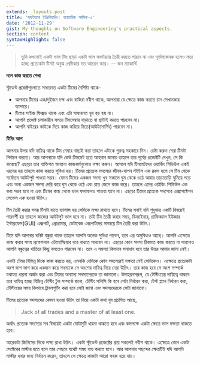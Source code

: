 ```yaml
---
extends: _layouts.post
title: 'সফটয়্যার ইঞ্জিনিয়ারিং: ব্যবহারিক আঙ্গিক-৫'
date: '2012-11-29'
gist: My thoughts on Software Engineering's practical aspects.
section: content
syntaxHighlight: false
---
```


> তুমি কখনোই একটা ভাল টিম ছাড়া একটা ভাল সফটয়্যার তৈরী করতে পারবে না এবং দূর্ভাগ্যজনক হলেও সত্য হচ্ছে প্রত্যেকটা টিমই অবুঝ প্রেমিকার মত আচরন করে। -- জন ম্যাকার্থি

**দলে কাজ করতে শেখা**

স্টুডেন্ট প্রজেক্টগুলোতে সাধারনত একটা টিমের বৈশিষ্ট্য থাকে-

- আপনার টিমের এক/দুইজন দক্ষ এবং বাকিরা নবীশ থাকে, আপনারা যে ক্ষেত্রে কাজ করতে চান সেখানকার ব্যাপারে।
- টিমের সাইজ ফিক্সড থাকে এবং এটা সাধারনত খুব বড় হয় না।
- আপনি প্রজেক্ট চলাকারীন সময়ে টিমমেম্বার বাড়াতে বা ছাটাই করতে পারবেন না।
- আপনি বাইরের কাইকে দিয়ে কাজ করিয়ে নিতে(আউটসোর্সিং) পারবেন না।

**টিমিং আপ**

আপনার উপর যদি দায়িত্ব থাকে টিম মেম্বার বাছাই করা তাহলে এটাকে গুরুত্ব সহকারে নিন। চেষ্টা করুন সেরা টিমটা নির্বাচন করতে। আর আপনাকে যদি কেউ টিমমেট হতে আহবান জানায় তাহলে তার পূর্বের প্রজেক্টটি দেখুন, সে কি করেছে? এছাড়া তার ব্যক্তিগত অন্যান্য কাজকর্মগুলোও লক্ষ্য করুন। আসলে যদি টিমমেটদের ওয়ার্কিং শিডিউল একই ধরনের হয় তাহলে কাজ করতে সুবিধা হয়। টিমের প্রত্যেক সদস্যের জীবন-যাপন স্টাইল এক রকম হলে সে টিম থেকে সর্বোত্তম আউটপুট পাওয়া সম্ভব। যেমন টিমের একজন সদস্য খুব সকালে ঘুম থেকে ওঠে আবার তাড়াতাড়ি ঘুমিয়ে পড়ে এবং অন্য একজন সদস্য দেরি করে ঘুম থেকে ওঠে এবং রাত জেগে কাজ করে। তাহলে এদের ওর্য়াকিং শিডিউল এক করা সম্ভব হবে না এবং টিমের কাছ থেকে ভাল ফলাফলও পাওয়া যাবে না। এছাড়া টিমের প্রত্যেক সদস্যের এক্সপেক্টেশন লেভেল এক হওয়া উচিৎ।

টিম তৈরী করার সময় টিমটা যাতে ব্যালান্স হয় সেদিকে লক্ষ্য রাথতে হবে। টিমের সবাই যদি শুধুমাত্র একটি বিষয়েই পারদর্শী হয় তাহলে কাজের আউটপুট ভাল হবে না। তাই টিম তৈরী করার সময়, ডিজাইনার, গ্রাফিক্যাল ইউজার ইন্টারফেস(GUI) এক্সপার্ট, প্রোগ্রামার, ডেটাবেজ এক্সপার্টদের সমন্বয়ে টিম তৈরী করা উচিৎ।

টিমে যদি আপনার ঘনিষ্ট বন্ধুরা থাকে তাহলে আপনি অনেক সুবিধা পাবেন, তবে এর অসুবিধাও আছে। আপনি এক্ষেত্রে কাজ করার সময় প্রফেশনাল এটমোস্ফিয়ার ধরে রাখতে পারবেন না। এছাড়া কোন সদস্য ঠিকমত কাজ করতে না পারলেও আপনি বন্ধুত্বের খাতিরে কিছু বলতেও পারবেন না। তবে এ সমস্যা কিভাবে সমাধান হবে তার উত্তর আমার জানা নেই।

একটা টেমর বিভিন্ন দিকে কাজ করতে হয়, এমনকি যেদিকে কোন সদস্যেরই দক্ষতা নেই সেদিকেও। এক্ষেত্রে প্রত্যেকটা অংশ ভাগ ভাগ করে একজন করে সদস্যকে সে অংশের দায়িত্ব দিয়ে দেয়া উচিৎ। তার কাজ হবে সে অংশ সম্পর্কে যথাযত ধারনা অর্জন করা এবং টিমের অন্যান্য সদস্যদেরকে তা জানানো। উদাহরনসরূপ, যে টেস্টিংয়ের দায়িত্বে থাকবে তার দায়িত্ব হচ্ছে বিভিন্ন টেস্টিং টুল সম্পর্কে জানা, টেস্টিং পলিসি কি হবে সেটা নির্ধারন করা, টেস্ট প্ল্যান নির্ধারন করা, টেস্টিংয়ের সময় কিভাবে ট্রাবলশুটিং করা হবে সেটা জানা এবং সদস্যদেরকে সেটা জানানো।

টিমের প্রত্যেক সদস্যদের কেমন হওয়া উচিৎ তা নিয়ে একটা কথা খুব প্রচলিত আছে,

> Jack of all trades and a master of at least one.

অর্থাৎ প্রত্যেক সদস্যের সব বিষয়েই একটা মোটামুটি ধারনা থাকতে হবে এবং কমপক্ষে একটা ক্ষেত্রে ভাল দক্ষতা থাকতে হবে।

আরেকটা জিনিসের দিকে লক্ষ্য রাখা উচিৎ। একটা স্টুডেন্ট প্রজেক্টের প্রায় সকলেই নবীশ থাকে। এক্ষেত্রে কোন একটা সেক্টেরের মাস্টার হতে হলে তার পেছনে যথেষ্ট সময় ব্যয় করতে হবে। আর আপনার পছন্দের ক্ষেত্রটিই যদি আপনি মাস্টার হবার জন্য নির্বাচন করেন, তাহলে সে ক্ষেত্রে কাজটা আরো সহজ হয়ে যায়।
